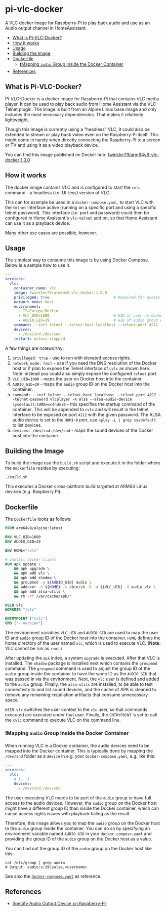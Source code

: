 # pi-vlc-docker

A VLC docker image for Raspberry-Pi to play back audio and use as an Audio output channel in HomeAssistant.

- [What is Pi-VLC-Docker?](#what-is-pi-vlc-docker)
- [How it works](#how-it-works)
- [Usage](#usage)
- [Building the Image](#building-the-image)
- [Dockerfile](#dockerfile)
  - [❗Mapping `audio` Group Inside the Docker Container](#mapping-audio-group-inside-the-docker-container)
- [References](#references)

## What is Pi-VLC-Docker?

Pi-VLC-Docker is a docker image for Raspberry-Pi that contains VLC media player. It can be used to play back audio from Home Assistant via the VLC-Telnet plugin. The image is built from an Alpine Linux base image and only includes the most necessary dependencies. That makes it relatively lightweight.

Though this image is currently using a "headless" VLC, it could also be extended to stream or play back video even on the Raspberry-Pi itself.
This might come in handy when directly connecting the Raspberry-Pi to a screen or TV and using it as a video playback device.

You can find this image published on Docker hub: [fwinkler79/arm64v8-vlc-docker:1.0.0](https://hub.docker.com/r/fwinkler79/arm64v8-vlc-docker/tags)

## How it works

The docker image contains VLC and is configured to start the `cvlc` command - a headless (i.e. UI-less) version of VLC.

This can for example be used in a `docker-compose.yaml`, to start VLC with the `telnet` interface active (running on a specific port and using a specific telnet password). This interface (i.e. port and password) could then be configured in Home Assistant's `vlc-telnet` add on, so that Home Assistant can use it as a playback device.

Many other use cases are possible, however.

## Usage

The simplest way to consume this image is by using Docker Compose. Below is a sample how to use it.

```yaml
---
services:
  vlc:
    container_name: vlc
    image: fwinkler79/arm64v8-vlc-docker:1.0.0
    privileged: true                             # Required for access to USB device to work.
    network_mode: host
    environment:
      - TZ=Europe/Berlin
      - VLC_UID=1000                             # UID of user on docker host. Find out with 'id'
      - AUDIO_GID=29                             # GID of audio group on docker host. Find out with 'getent group audio' or 'cat /etc/group | grep audio'
    command: --intf telnet --telnet-host localhost --telnet-port 4212 --telnet-password <password> -A alsa --alsa-audio-device sysdefault:CARD=vc4hdmi0
    devices:
      - /dev/snd:/dev/snd  
    restart: unless-stopped
```

A few things are noteworthy: 
1. `privileged: true` - use to run with elevated access rights.
2. `network_mode: host` - use if you need the DNS resolution of the Docker host or if plan to expose the Telnet interface of `cvlc` as shown here. 
   Note: instead you could also simply expose the configured `telnet` port.
3. `VLC_UID=1000` - maps the user on Docker host into the container.
4. `AUDIO_GID=29` - maps the `audio` group ID on the Docker host into the container.
5. `command: --intf telnet --telnet-host localhost --telnet-port 4212 --telnet-password vlcplayer -A alsa --alsa-audio-device sysdefault:CARD=vc4hdmi0` - this specifies the startup command of the container. This will be appended to `cvlc` and will result in the telnet interface to be exposed on port `4212` with the given password. The ALSA audio device is set to the `HDMI-0` port, use `aplay -L | grep sysdefault` to list devices.
6. `devices: /dev/snd:/dev/snd` - maps the sound devices of the Docker host into the container.

## Building the Image

To build the image use the `build.sh` script and execute it in the folder where the `Dockerfile` resides by executing:

```shell
./build.sh
```

This executes a Docker cross-platform build targeted at ARM64 Linux devices (e.g. Raspberry Pi).

## Dockerfile 

The `Dockerfile` looks as follows:

```Dockerfile
FROM arm64v8/alpine:latest

ENV VLC_UID=1000
ENV AUDIO_GID=29

ENV HOME="/vlc"

# install docker client
RUN apk update \
    && apk upgrade \
    && apk add vlc \
    && apk add shadow \
    && groupmod -g ${AUDIO_GID} audio \
    && adduser -h ${HOME} -s /bin/sh -D -u ${VLC_UID} -G audio vlc \
    && apk add alsa-utils \
    && rm -rf /var/cache/apk/*

USER vlc
WORKDIR "/vlc"

ENTRYPOINT ["cvlc"]
CMD ["--version"]
```

The environment variables `VLC_UID` and `AUDIO_GID` are used to map the user ID and `audio` group ID of the Docker host into the container.
`HOME` defines the home directory of the user named `vlc`, which is used to execute VLC. (**Note:** VLC cannot be run as `root`.)

After updating the `apk` index, a system `upgrade` is executed. After that VLC is installed. The `shadow` package is installed next which contains the `groupmod` command. The `groupmod` command is used to adjust the group ID of the `audio` group inside the container to have the same ID as the `AUDIO_GID` that was passed in via the environment. Next, the `vlc` user is defined and added to the `audio` group. Finally, the `alsa-utils` are installed, to be able to test connectivity to and list sound devices, and the cache of APK is cleaned to remove any remaining installation artifacts that consume unnecessary space.

`USER vlc` switches the user context to the `vlc` user, so that commands executed are executed under that user. Finally, the `ENTRYPOINT` is set to call the `cvlc` command to execute VLC on the command line.

### ❗Mapping `audio` Group Inside the Docker Container

When running VLC in a Docker container, the audio devices need to be mapped into the Docker container. This is typically done by mapping the `/dev/snd` folder as a `device` in e.g. your `docker-compose.yaml`, e.g. like this:

```yaml
---
services:
  vlc:
    # [...]
    devices:
      - /dev/snd:/dev/snd  
```

The user executing VLC needs to be part of the `audio` group to have full access to the audio devices. 
However, the `audio` group on the Docker host might have a different group ID than inside the Docker container, which can cause access rights issues with playback failing as the result.

Therefore, this image allows you to map the `audio` group on the Docker host to the `audio` group inside the container.
You can do so by specifying an environment variable named `AUDIO_GID` in your `docker-compose.yaml` and providing the group ID of the `audio` group on the Docker host as a value. 

You can find out the group ID of the `audio` group on the Docker host like this:

```shell
cat /etc/group | grep audio
# Output: audio:x:29:pulse,<username>
```

See also the [`docker-compose.yaml`](docker-compose.yaml) as reference.

## References

* [Specify Audio Output Device on Raspberry-Pi](https://www.raspberrypi.com/documentation/computers/os.html#specify-an-audio-output-device)